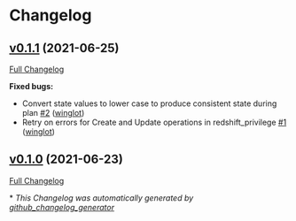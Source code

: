 # Changelog

## [v0.1.1](https://github.com/brainly/terraform-provider-redshift/tree/v0.1.1) (2021-06-25)

[Full Changelog](https://github.com/brainly/terraform-provider-redshift/compare/v0.1.0...v0.1.1)

**Fixed bugs:**

- Convert state values to lower case to produce consistent state during plan [\#2](https://github.com/brainly/terraform-provider-redshift/pull/2) ([winglot](https://github.com/winglot))
- Retry on errors for Create and Update operations in redshift\_privilege [\#1](https://github.com/brainly/terraform-provider-redshift/pull/1) ([winglot](https://github.com/winglot))

## [v0.1.0](https://github.com/brainly/terraform-provider-redshift/tree/v0.1.0) (2021-06-23)

[Full Changelog](https://github.com/brainly/terraform-provider-redshift/compare/26f7484819a65eff27ceebc5350371a556d305d3...v0.1.0)



\* *This Changelog was automatically generated by [github_changelog_generator](https://github.com/github-changelog-generator/github-changelog-generator)*
